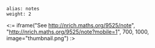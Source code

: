 ````
alias: notes
weight: 2
````

<:= iframe("See http://nrich.maths.org/9525/note", "http://nrich.maths.org/9525/note?mobile=1", 700, 1000, image="thumbnail.png") :>
